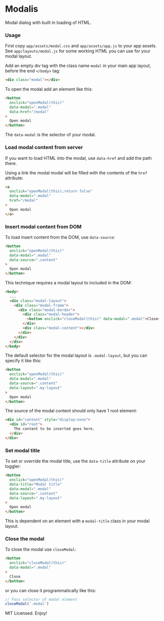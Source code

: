 # Modalis

Modal dialog with built in loading of HTML.

### Usage

First copy `app/assets/modal.css` and `app/assets/app.js` to your app assets. See `app/layouts/modal.js` for some working HTML you can use for your modal layout.

Add an empty div tag with the class name `modal` in your main app layout, before the end `</body>` tag:
```html
<div class="modal"></div>
```

To open the modal add an element like this:
```html
<button
  onclick="openModal(this)"
  data-modal=".modal"
  data-href="/modal"
>
  Open modal
</button>
```
The `data-modal` is the selector of your modal.

### Load modal content from server

If you want to load HTML into the modal, use `data-href` and add the path there.

Using a link the modal modal will be filled with the contents of the `href` attribute:
```html
<a
  onclick="openModal(this);return false"
  data-modal=".modal"
  href="/modal"
>
  Open modal
</a>
```

### Insert modal content from DOM

To load insert content from the DOM, use `data-source`:

```html
<button
  onclick="openModal(this)"
  data-modal=".modal"
  data-source=".content"
>
  Open modal
</button>
```

This technique requires a modal layout to included in the DOM:
```html
<body>
  ...
  <div class="modal-layout">
    <div class="modal-frame">
      <div class="modal-border">
        <div class="modal-header">
          <button onclick="closeModal(this)" data-modal=".modal">Close</button>
        </div>
        <div class="modal-content"></div>
      </div>
    </div>
  </div>
</body>
```

The default selector for the modal layout is `.modal-layout`, but you can specify it like this:

```html
<button
  onclick="openModal(this)"
  data-modal=".modal"
  data-source=".content"
  data-layout=".my-layout"
>
  Open modal
</button>
```

The source of the modal content should only have 1 root element:

```html
<div id="content" style="display:none">
  <div id="root">
    The content to be inserted goes here.
  </div>
</div>
```

### Set modal title

To set or override the modal title, use the `data-title` attribute on your toggler:

```html
<button
  onclick="openModal(this)"
  data-title="Modal title"
  data-modal=".modal"
  data-source=".content"
  data-layout=".my-layout"
>
  Open modal
</button>
```

This is dependent on an element with a `modal-title` class in your modal layout.


### Close the modal

To close the modal use `closeModal`:
```html
<button
  onclick="closeModal(this)"
  data-modal=".modal"
>
  Close
</button>
```

or you can close it programmatically like this:
```js
// Pass selector of modal element
closeModal('.modal')
```

MIT Licensed. Enjoy!
